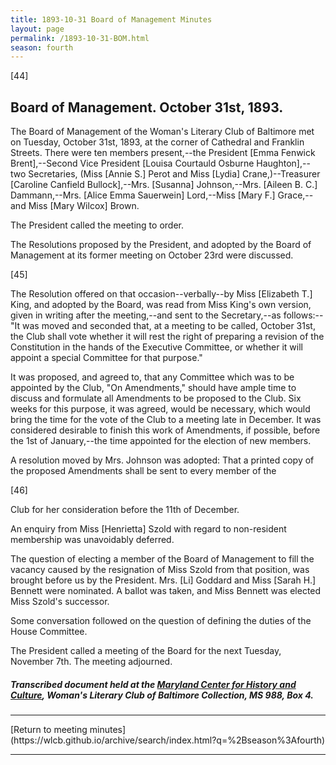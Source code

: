 ```yaml
---
title: 1893-10-31 Board of Management Minutes
layout: page
permalink: /1893-10-31-BOM.html
season: fourth
---
```


<style>
    #maincontent{
        font-size:1.4em;
    }
</style>
[44]

##   Board of Management. October 31st, 1893.

The Board of Management of the Woman's Literary Club of Baltimore met on Tuesday, October 31st, 1893, at the corner of Cathedral and Franklin Streets. There were ten members present,--the President [Emma Fenwick Brent],--Second Vice President [Louisa Courtauld Osburne Haughton],--two Secretaries, (Miss [Annie S.] Perot and Miss [Lydia] Crane,)--Treasurer [Caroline Canfield Bullock],--Mrs. [Susanna] Johnson,--Mrs. [Aileen B. C.] Dammann,--Mrs. [Alice Emma Sauerwein] Lord,--Miss [Mary F.] Grace,--and Miss [Mary Wilcox] Brown.

The President called the meeting to order.

The Resolutions proposed by the President, and adopted by the Board of Management at its former meeting on October 23rd were discussed.

[45]

The Resolution offered on that occasion--verbally--by Miss [Elizabeth T.] King, and adopted by the Board, was read from Miss King's own version, given in writing after the meeting,--and sent to the Secretary,--as follows:--"It was moved and seconded that, at a meeting to be called, October 31st, the Club shall vote whether it will rest the right of preparing a revision of the Constitution in the hands of the Executive Committee, or whether it will appoint a special Committee for that purpose."

It was proposed, and agreed to, that any Committee which was to be appointed by the Club, "On Amendments," should have ample time to discuss and formulate all Amendments to be proposed to the Club. Six weeks for this purpose, it was agreed, would be necessary, which would bring the time for the vote of the Club to a meeting late in December. It was considered desirable to finish this work of Amendments, if possible, before the 1st of January,--the time appointed for the election of new members.

A resolution moved by Mrs. Johnson was adopted: That a printed copy of the proposed Amendments shall be sent to every member of the

[46]

Club for her consideration before the 11th of December.

An enquiry from Miss [Henrietta] Szold with regard to non-resident membership was unavoidably deferred.

The question of electing a member of the Board of Management to fill the vacancy caused by the resignation of Miss Szold from that position, was brought before us by the President. Mrs. [Li] Goddard and Miss [Sarah H.] Bennett were nominated. A ballot was taken, and Miss Bennett was elected Miss Szold's successor.

Some conversation followed on the question of defining the duties of the House Committee.

The President called a meeting of the Board for the next Tuesday, November 7th. The meeting adjourned.

##### Transcribed document held at the [Maryland Center for History and Culture](http://mdhs.org/), Woman's Literary Club of Baltimore Collection, MS 988, Box 4. 

<hr>
[Return to meeting minutes](https://wlcb.github.io/archive/search/index.html?q=%2Bseason%3Afourth)
<hr>